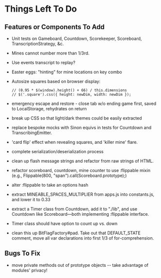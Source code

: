 # Things Left To Do

## Features or Components To Add
 - Unit tests on Gameboard, Countdown, Scorekeeper, Scoreboard, TranscriptionStrategy, &c.
 - Mines cannot number more than 1/3rd.
 - Use events transcript to replay?
 - Easter eggs: "hinting" for mine locations on key combo
 - Autosize squares based on browser display:
 	```
    // (0.95 * $(window).height() + 66) / this.dimensions
    // $('.square').css({ height: newDim, width: newDim });
    ```
 - emergency escape and restore - close tab w/o ending game first, saved to LocalStorage, rehydrates on return
 - break up CSS so that light/dark themes could be easily extracted
 - replace bespoke mocks with Sinon equivs in tests for Countdown and TranscribingEmitter.
 - 'card flip' effect when revealing squares, and 'killer mine' flare.
 - complete serialization/deserialization process
 - clean up flash message strings and refactor from raw strings of HTML.
 
 - refactor scoreboard, countdown, mine counter to use :flippable mixin (e.g., Flippable(800, "span").call(Scoreboard.prototype);)
 - alter :flippable to take an options hash
 - extract MINEABLE_SPACES_MULTIPLIER from apps.js into constants.js, and lower it to 0.33
 - extract a Timer class from Countdown, add it to "./lib", and use Countdown like Scoreboard—both implementing :flippable interface. 
 - Timer class should have option to count up vs. down
 - clean this up BitFlagFactory#pad. Take out that DEFAULT_STATE comment, move all var declarations into first 1/3 of for-comprehension. 

## Bugs To Fix
 - move private methods out of prototype objects -- take advantage of modules' privacy!
